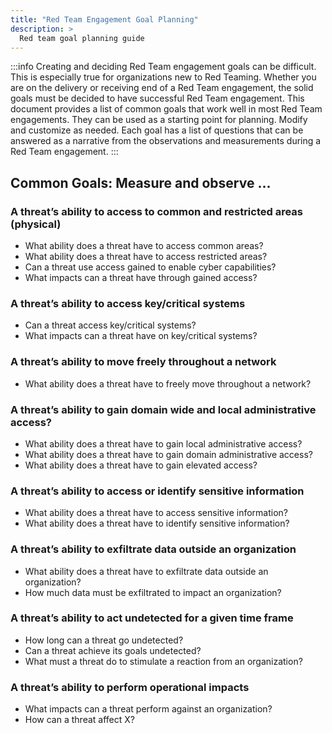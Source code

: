 ```yaml
---
title: "Red Team Engagement Goal Planning"
description: >
  Red team goal planning guide
---
```


:::info
Creating and deciding Red Team engagement goals can be difficult.  This is especially true for organizations new to Red Teaming.  Whether you are on the delivery or receiving end of a Red Team engagement, the solid goals must be decided to have successful Red Team engagement.  This document provides a list of common goals that work well in most Red Team engagements.  They can be used as a starting point for planning.  Modify and customize as needed.
Each goal has a list of questions that can be answered as a narrative from the observations and measurements during a Red Team engagement.
:::

## Common Goals: Measure and observe ...

### A threat’s ability to access to common and restricted areas (physical)

- What ability does a threat have to access common areas?
- What ability does a threat have to access restricted areas?
- Can a threat use access gained to enable cyber capabilities?
- What impacts can a threat have through gained access?

### A threat’s ability to access key/critical systems

- Can a threat access key/critical systems?
- What impacts can a threat have on key/critical systems?

### A threat’s ability to move freely throughout a network

- What ability does a threat have to freely move throughout a network?

### A threat’s ability to gain domain wide and local administrative access?

- What ability does a threat have to gain local administrative access?
- What ability does a threat have to gain domain administrative access?
- What ability does a threat have to gain elevated access?

### A threat’s ability to access or identify sensitive information

- What ability does a threat have to access sensitive information?
- What ability does a threat have to identify sensitive information?

### A threat’s ability to exfiltrate data outside an organization

- What ability does a threat have to exfiltrate data outside an organization?
- How much data must be exfiltrated to impact an organization?

### A threat’s ability to act undetected for a given time frame

- How long can a threat go undetected?
- Can a threat achieve its goals undetected?
- What must a threat do to stimulate a reaction from an organization?

### A threat’s ability to perform operational impacts

- What impacts can a threat perform against an organization?
- How can a threat affect X?


